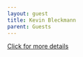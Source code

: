 ```yaml
---
layout: guest
title: Kevin Bleckmann
parent: Guests
---
```



<div class="badge-base LI-profile-badge" data-locale="en_US" data-size="medium" data-theme="light" data-type="VERTICAL" data-vanity="kevinbleckmann" data-version="v1"><a class="badge-base__link LI-simple-link" href="https://www.linkedin.com/in/kevinbleckmann?trk=profile-badge">Click for more details</a></div>


